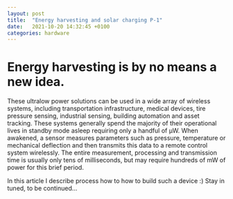 ```yaml
---
layout: post
title:  "Energy harvesting and solar charging P-1"
date:   2021-10-20 14:32:45 +0100
categories: hardware
---
```


# Energy harvesting is by no means a new idea.
These ultralow power solutions can be used in a wide array of wireless systems, including transportation infrastructure, medical devices, tire pressure sensing, industrial sensing, building automation and asset tracking. These systems generally spend the majority of their operational lives in standby mode asleep requiring only a handful of µW. When awakened, a sensor measures parameters such as pressure, temperature or mechanical deflection and then transmits this data to a remote control system wirelessly. The entire measurement, processing and transmission time is usually only tens of milliseconds, but may require hundreds of mW of power for this brief period.

In this article I describe process how to how to build such a device :)
Stay in tuned, to be continued...
